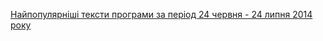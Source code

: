 [Найпопулярніші тексти програми за період 24 червня - 24 липня 2014 року](https://docs.google.com/spreadsheet/ccc?key=0AvrZIJGWcoyIdElqTUxBbHB2d0Z5ZU12U3dXODlTNmc&usp=sharing)